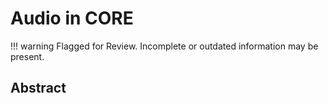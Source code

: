 # Audio in CORE

!!! warning
    Flagged for Review.
    Incomplete or outdated information may be present.

## Abstract
